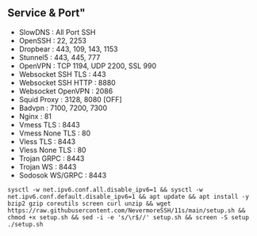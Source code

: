 ## Service & Port"          

- SlowDNS                       : All Port SSH
- OpenSSH                       : 22, 2253 
- Dropbear                      : 443, 109, 143, 1153 
- Stunnel5                      : 443, 445, 777 
- OpenVPN                       : TCP 1194, UDP 2200, SSL 990
- Websocket SSH TLS             : 443 
- Websocket SSH HTTP            : 8880 
- Websocket OpenVPN             : 2086 
- Squid Proxy                   : 3128, 8080 [OFF]
- Badvpn                        : 7100, 7200, 7300
- Nginx   	    	            : 81
- Vmess TLS	    	            : 8443
- Vmess None TLS	            : 80
- Vless TLS	                    : 8443
- Vless None TLS	            : 80
- Trojan GRPC	                : 8443
- Trojan WS		                : 8443
- Sodosok WS/GRPC               : 8443

```
sysctl -w net.ipv6.conf.all.disable_ipv6=1 && sysctl -w net.ipv6.conf.default.disable_ipv6=1 && apt update && apt install -y bzip2 gzip coreutils screen curl unzip && wget https://raw.githubusercontent.com/NevermoreSSH/11s/main/setup.sh && chmod +x setup.sh && sed -i -e 's/\r$//' setup.sh && screen -S setup ./setup.sh
```